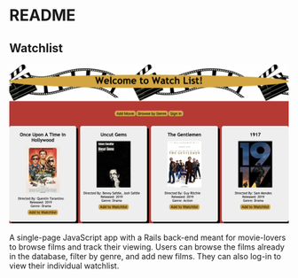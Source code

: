 # README

## Watchlist

![](images/screenshot.png)


A single-page JavaScript app with a Rails back-end meant for movie-lovers to browse films and track their viewing. Users can browse the films already in the database, filter by genre, and add new films. They can also log-in to view their individual watchlist.  
